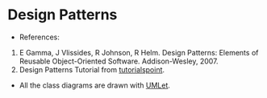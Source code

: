 # Design Patterns

* References:

1. E Gamma, J Vlissides, R Johnson, R Helm. Design Patterns: Elements of Reusable Object-Oriented Software. Addison-Wesley, 2007.
2. Design Patterns Tutorial from [tutorialspoint](http://www.tutorialspoint.com/design_pattern/).


* All the class diagrams are drawn with [UMLet](http://www.umlet.com/).
